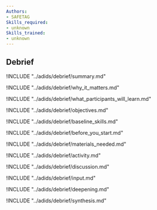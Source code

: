 ```yaml
---
Authors:
- SAFETAG
Skills_required:
- unknown
Skills_trained:
- unknown
---
```


##  Debrief

<!-- ![](images/capacity_assessment.png "") -->

!INCLUDE "../adids/debrief/summary.md"

<!-- Why The Topic Matters -->

!INCLUDE "../adids/debrief/why_it_matters.md"

<!--  What Participants Will Learn -->

!INCLUDE "../adids/debrief/what_participants_will_learn.md"

<!-- Objectives {.sidebar} -->

!INCLUDE "../adids/debrief/objectives.md"

<!-- Baseline Skills -->

!INCLUDE "../adids/debrief/baseline_skills.md"

<!-- Before you Start -->

!INCLUDE "../adids/debrief/before_you_start.md"

<!-- Materials Needed -->

!INCLUDE "../adids/debrief/materials_needed.md"

<!--Activity {.activity} -->

!INCLUDE "../adids/debrief/activity.md"

<!--Discussion -->

!INCLUDE "../adids/debrief/discussion.md"

<!-- Input -->

!INCLUDE "../adids/debrief/input.md"

<!-- Deepening -->

!INCLUDE "../adids/debrief/deepening.md"

<!--Synthesis {.synthesis} -->

!INCLUDE "../adids/debrief/synthesis.md"
